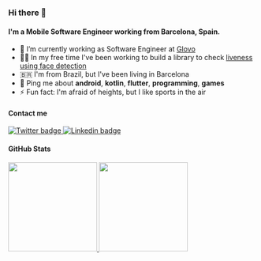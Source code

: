 ### Hi there 👋

#### I'm a Mobile Software Engineer working from Barcelona, Spain.

- 🔭 I’m currently working as Software Engineer at [Glovo](https://glovoapp.com/)
- 👨‍💻  In my free time I've been working to build a library to check [liveness using face detection](https://github.com/arturschaefer/liveness-camerax-android)
- 🇧🇷 I'm from Brazil, but I've been living in Barcelona
- 💬 Ping me about **android**, **kotlin**, **flutter**, **programming**, **games**
- ⚡ Fun fact: I'm afraid of heights, but I like sports in the air

#### Contact me
<a href="https://twitter.com/ArturSchaefer2">
  <img src="https://img.shields.io/badge/Twitter-1DA1F2?style=for-the-badge&logo=twitter&logoColor=white" alt="Twitter badge" />
</a>
<a href="https://www.linkedin.com/in/artur-schaefer/">
  <img src="https://img.shields.io/badge/LinkedIn-0077B5?style=for-the-badge&logo=linkedin&logoColor=white" alt="Linkedin badge"  />
</a>


#### GitHub Stats
<div align="left">
  <a href="https://github.com/arturschaefer">
  <img height="180em" src="https://github-readme-stats.vercel.app/api?username=arturschaefer&show_icons=true&theme=tokyonight&include_all_commits=true&count_private=true"/>
  <img height="180em" src="https://github-readme-stats.vercel.app/api/top-langs/?username=arturschaefer&layout=compact&langs_count=7&theme=tokyonight"/>
</div>
